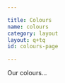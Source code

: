 ```yaml
---

title: Colours
name: colours
category: layout
layout: q+tq
id: colours-page

---
```


<p class="lead">Our colours...</p>
